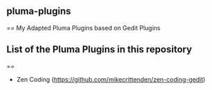 ## pluma-plugins
==
My Adapted Pluma Plugins based on Gedit Plugins


## List of the Pluma Plugins in this repository
==
* Zen Coding    (https://github.com/mikecrittenden/zen-coding-gedit)
